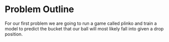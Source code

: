 # Problem Outline

For our first problem we are going to run a game called plinko and train a model to predict the bucket that our ball will most likely fall into given a drop position.
